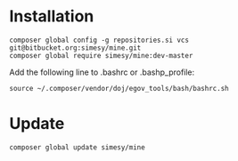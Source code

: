 # Installation

    composer global config -g repositories.si vcs git@bitbucket.org:simesy/mine.git
    composer global require simesy/mine:dev-master

Add the following line to .bashrc or .bashp_profile:

    source ~/.composer/vendor/doj/egov_tools/bash/bashrc.sh


# Update

    composer global update simesy/mine
